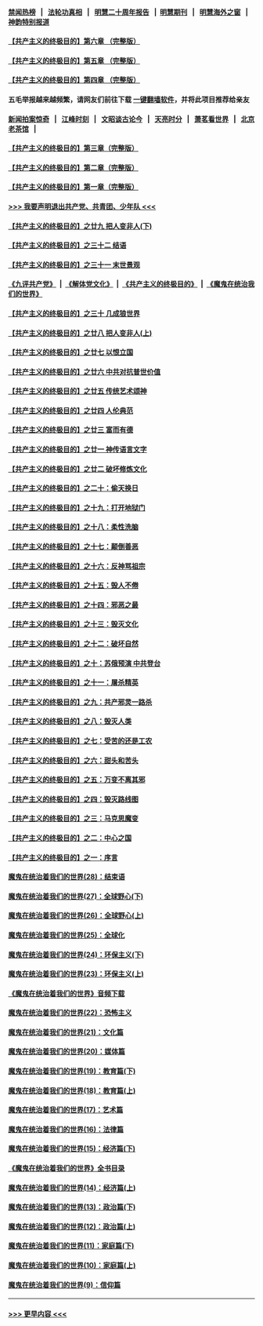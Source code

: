 #### [禁闻热榜](热点新闻.md?=0)  &nbsp;&nbsp;|&nbsp;&nbsp; [法轮功真相](https://github.com/gfw-breaker/truth/blob/master/README.md?=0) &nbsp;&nbsp;|&nbsp;&nbsp; [明慧二十周年报告](https://github.com/gfw-breaker/mh-reports/blob/master/README.md?=0) &nbsp;&nbsp;|&nbsp;&nbsp;[明慧期刊](https://github.com/gfw-breaker/mh-qikan) &nbsp;&nbsp;|&nbsp;&nbsp; [明慧海外之窗](https://github.com/gfw-breaker/mh-news/blob/master/README.md?=0) &nbsp;&nbsp;|&nbsp;&nbsp; [神韵特别报道](https://github.com/gfw-breaker/mh-news/blob/master/shenyun.md?=0)
#### [【共产主义的终极目的】第六章 （完整版）](../pages/nsc422/n11428913.md?t=03050702) 
#### [【共产主义的终极目的】第五章 （完整版）](../pages/nsc422/n11428912.md?t=03050702) 
#### [【共产主义的终极目的】第四章 （完整版）](../pages/nsc422/n11428907.md?t=03050702) 
#### 五毛举报越来越频繁，请网友们前往下载 [一键翻墙软件](https://github.com/gfw-breaker/ssr-accounts)，并将此项目推荐给亲友
#### [新闻拍案惊奇](https://github.com/gfw-breaker/banned-news/blob/master/pages/link4.md) &nbsp;&nbsp;|&nbsp;&nbsp; [江峰时刻](https://github.com/gfw-breaker/banned-news/blob/master/pages/link4.md) &nbsp;&nbsp;|&nbsp;&nbsp; [文昭谈古论今](https://github.com/gfw-breaker/banned-news/blob/master/pages/link4.md) &nbsp;&nbsp;|&nbsp;&nbsp; [天亮时分](https://github.com/gfw-breaker/banned-news/blob/master/pages/link4.md) &nbsp;&nbsp;|&nbsp;&nbsp; [萧茗看世界](https://github.com/gfw-breaker/banned-news/blob/master/pages/link4.md) &nbsp;&nbsp;|&nbsp;&nbsp; [北京老茶馆](https://github.com/gfw-breaker/banned-news/blob/master/pages/link4.md) &nbsp;&nbsp;|&nbsp;&nbsp; 
#### [【共产主义的终极目的】第三章（完整版）](../pages/nsc422/n11428848.md?t=03050702) 
#### [【共产主义的终极目的】第二章（完整版）](../pages/nsc422/n11428831.md?t=03050702) 
#### [【共产主义的终极目的】第一章（完整版）](../pages/nsc422/n11417651.md?t=03050702) 
#### [>>> 我要声明退出共产党、共青团、少年队 <<<](https://github.com/begood0513/goodnews/blob/master/quit/letter.md) 
#### [【共产主义的终极目的】之廿九 把人变非人(下)](../pages/nsc422/n11344140.md?t=03050702) 
#### [【共产主义的终极目的】之三十二 结语](../pages/nsc422/n11360535.md?t=03050702) 
#### [【共产主义的终极目的】之三十一 末世景观](../pages/nsc422/n11351129.md?t=03050702) 
#### [《九评共产党》](https://github.com/begood0513/9ping.md/blob/master/README.md) &nbsp;|&nbsp; [《解体党文化》](../../../../jtdwh.md/blob/master/README.md)  &nbsp;|&nbsp; [《共产主义的终极目的》](../../../../gczydzjmd.md/blob/master/README.md) &nbsp;|&nbsp; [《魔鬼在统治我们的世界》](../../../../mgztzwmdsj.md/blob/master/README.md) 
#### [【共产主义的终极目的】之三十 几成狼世界](../pages/nsc422/n11348280.md?t=03050702) 
#### [【共产主义的终极目的】之廿八 把人变非人(上)](../pages/nsc422/n11340492.md?t=03050702) 
#### [【共产主义的终极目的】之廿七 以恨立国](../pages/nsc422/n11336944.md?t=03050702) 
#### [【共产主义的终极目的】之廿六 中共对抗普世价值](../pages/nsc422/n11324785.md?t=03050702) 
#### [【共产主义的终极目的】之廿五 传统艺术颂神](../pages/nsc422/n11296396.md?t=03050702) 
#### [【共产主义的终极目的】之廿四 人伦典范](../pages/nsc422/n11296397.md?t=03050702) 
#### [【共产主义的终极目的】之廿三 富而有德](../pages/nsc422/n11283598.md?t=03050702) 
#### [【共产主义的终极目的】之廿一 神传语言文字](../pages/nsc422/n11263265.md?t=03050702) 
#### [【共产主义的终极目的】之廿二 破坏修炼文化](../pages/nsc422/n11245728.md?t=03050702) 
#### [【共产主义的终极目的】之二十：偷天换日](../pages/nsc422/n11238846.md?t=03050702) 
#### [【共产主义的终极目的】之十九：打开地狱门](../pages/nsc422/n11206376.md?t=03050702) 
#### [【共产主义的终极目的】之十八：柔性洗脑](../pages/nsc422/n11199994.md?t=03050702) 
#### [【共产主义的终极目的】之十七：颠倒善恶](../pages/nsc422/n11179782.md?t=03050702) 
#### [【共产主义的终极目的】之十六：反神骂祖宗](../pages/nsc422/n11166798.md?t=03050702) 
#### [【共产主义的终极目的】之十五：毁人不倦](../pages/nsc422/n11166792.md?t=03050702) 
#### [【共产主义的终极目的】之十四：邪恶之最](../pages/nsc422/n11150249.md?t=03050702) 
#### [【共产主义的终极目的】之十三：毁灭文化](../pages/nsc422/n11135227.md?t=03050702) 
#### [【共产主义的终极目的】之十二：破坏自然](../pages/nsc422/n11135214.md?t=03050702) 
#### [【共产主义的终极目的】之十：苏俄预演 中共登台](../pages/nsc422/n11118424.md?t=03050702) 
#### [【共产主义的终极目的】之十一：屠杀精英](../pages/nsc422/n11118442.md?t=03050702) 
#### [【共产主义的终极目的】之九：共产邪灵一路杀](../pages/nsc422/n11114139.md?t=03050702) 
#### [【共产主义的终极目的】之八：毁灭人类](../pages/nsc422/n11108503.md?t=03050702) 
#### [【共产主义的终极目的】之七：受苦的还是工农](../pages/nsc422/n11101809.md?t=03050702) 
#### [【共产主义的终极目的】之六：甜头和苦头](../pages/nsc422/n11096971.md?t=03050702) 
#### [【共产主义的终极目的】之五：万变不离其邪](../pages/nsc422/n11091285.md?t=03050702) 
#### [【共产主义的终极目的】之四：毁灭路线图](../pages/nsc422/n11086284.md?t=03050702) 
#### [【共产主义的终极目的】之三：马克思魔变](../pages/nsc422/n11061941.md?t=03050702) 
#### [【共产主义的终极目的】之二：中心之国](../pages/nsc422/n11047728.md?t=03050702) 
#### [【共产主义的终极目的】之一：序言](../pages/nsc422/n11086077.md?t=03050702) 
#### [魔鬼在统治着我们的世界(28)：结束语](../pages/nsc422/n10936246.md?t=03050702) 
#### [魔鬼在统治着我们的世界(27)：全球野心(下)](../pages/nsc422/n10928319.md?t=03050702) 
#### [魔鬼在统治着我们的世界(26)：全球野心(上)](../pages/nsc422/n10900318.md?t=03050702) 
#### [魔鬼在统治着我们的世界(25)：全球化](../pages/nsc422/n10788205.md?t=03050702) 
#### [魔鬼在统治着我们的世界(24)：环保主义(下)](../pages/nsc422/n10695307.md?t=03050702) 
#### [魔鬼在统治着我们的世界(23)：环保主义(上)](../pages/nsc422/n10688613.md?t=03050702) 
#### [《魔鬼在统治着我们的世界》音频下载](../pages/nsc422/n10635553.md?t=03050702) 
#### [魔鬼在统治着我们的世界(22)：恐怖主义](../pages/nsc422/n10614727.md?t=03050702) 
#### [魔鬼在统治着我们的世界(21)：文化篇](../pages/nsc422/n10597706.md?t=03050702) 
#### [魔鬼在统治着我们的世界(20)：媒体篇](../pages/nsc422/n10586579.md?t=03050702) 
#### [魔鬼在统治着我们的世界(19)：教育篇(下)](../pages/nsc422/n10564808.md?t=03050702) 
#### [魔鬼在统治着我们的世界(18)：教育篇(上)](../pages/nsc422/n10526970.md?t=03050702) 
#### [魔鬼在统治着我们的世界(17)：艺术篇](../pages/nsc422/n10499093.md?t=03050702) 
#### [魔鬼在统治着我们的世界(16)：法律篇](../pages/nsc422/n10485969.md?t=03050702) 
#### [魔鬼在统治着我们的世界(15)：经济篇(下)](../pages/nsc422/n10469975.md?t=03050702) 
#### [《魔鬼在统治着我们的世界》全书目录](../pages/nsc422/n10464261.md?t=03050702) 
#### [魔鬼在统治着我们的世界(14)：经济篇(上)](../pages/nsc422/n10457370.md?t=03050702) 
#### [魔鬼在统治着我们的世界(13)：政治篇(下)](../pages/nsc422/n10448270.md?t=03050702) 
#### [魔鬼在统治着我们的世界(12)：政治篇(上)](../pages/nsc422/n10444576.md?t=03050702) 
#### [魔鬼在统治着我们的世界(11)：家庭篇(下)](../pages/nsc422/n10440961.md?t=03050702) 
#### [魔鬼在统治着我们的世界(10)：家庭篇(上)](../pages/nsc422/n10435448.md?t=03050702) 
#### [魔鬼在统治着我们的世界(9)：信仰篇](../pages/nsc422/n10432159.md?t=03050702) 

----
#### [ >>> 更早内容 <<< ](../indexes/nsc422-earlier.md)

